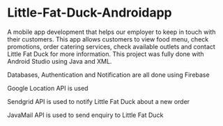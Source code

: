 # Little-Fat-Duck-Androidapp
A mobile app development that helps our employer to keep in touch with their customers.
This app allows customers to view food menu, check promotions, order catering services, check available outlets and contact Little Fat Duck for more information. 
This project was fully done with Android Studio using Java and XML.

Databases, Authentication and Notification are all done using Firebase

Google Location API is used

Sendgrid API is used to notify Little Fat Duck about a new order

JavaMail API is used to send enquiry to Little Fat Duck
